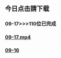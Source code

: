 
<h2><b>今日点击請下载</b></h2>

<h3><b>09-17>>>110位已完成</b></h3>

<td><h3> <a href="https://github.com/dfchunsring/drdr/blob/master/JRDJA-mp4/JRDJA_s1_09-17s.mp4?raw=true" >09-17.mp4</a><h3> </td>
<p>

<td><h3> <a href='https://github.com/dfchunsring/drdr/blob/master/Click.mp4/JRDJB_s1_1s.mp4?raw=true'>09-16</a></h3></td><p>
